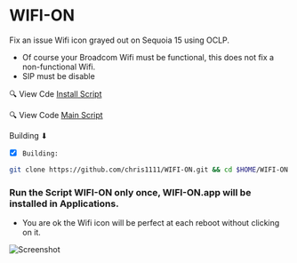 # WIFI-ON
Fix an issue Wifi icon grayed out on Sequoia 15 using OCLP.
- Of course your Broadcom Wifi must be functional, this does not fix a non-functional Wifi.
- SIP must be disable

🔍 View Cde [Install Script](https://github.com/chris1111/WIFI-ON/blob/main/Source-Script/Install.scpt)

🔍 View Code [Main Script](https://github.com/chris1111/WIFI-ON/blob/main/Source-Script/main.scpt)

 Building ⬇︎

- [x] `Building:`
```bash
git clone https://github.com/chris1111/WIFI-ON.git && cd $HOME/WIFI-ON && xattr -c $HOME/WIFI-ON/WIFI-ON.scptd/Contents/Resources/WIFI-ON.app && Open /$HOME/WIFI-ON/WIFI-ON.scptd
```

### Run the Script WIFI-ON only once, WIFI-ON.app will be installed in Applications.
- You are ok the Wifi icon will be perfect at each reboot without clicking on it.

![Screenshot](https://github.com/user-attachments/assets/b4848ad7-6dd4-401c-981e-0a4cd5b7ec67)
